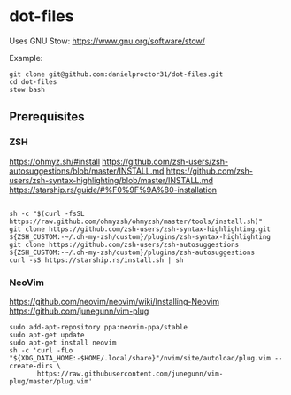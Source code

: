 # dot-files

Uses GNU Stow: https://www.gnu.org/software/stow/

Example:
```
git clone git@github.com:danielproctor31/dot-files.git
cd dot-files
stow bash
```

## Prerequisites

### ZSH

https://ohmyz.sh/#install
https://github.com/zsh-users/zsh-autosuggestions/blob/master/INSTALL.md
https://github.com/zsh-users/zsh-syntax-highlighting/blob/master/INSTALL.md
https://starship.rs/guide/#%F0%9F%9A%80-installation

```

sh -c "$(curl -fsSL https://raw.github.com/ohmyzsh/ohmyzsh/master/tools/install.sh)"
git clone https://github.com/zsh-users/zsh-syntax-highlighting.git ${ZSH_CUSTOM:-~/.oh-my-zsh/custom}/plugins/zsh-syntax-highlighting
git clone https://github.com/zsh-users/zsh-autosuggestions ${ZSH_CUSTOM:-~/.oh-my-zsh/custom}/plugins/zsh-autosuggestions
curl -sS https://starship.rs/install.sh | sh
```


### NeoVim

https://github.com/neovim/neovim/wiki/Installing-Neovim
https://github.com/junegunn/vim-plug

```
sudo add-apt-repository ppa:neovim-ppa/stable
sudo apt-get update
sudo apt-get install neovim
sh -c 'curl -fLo "${XDG_DATA_HOME:-$HOME/.local/share}"/nvim/site/autoload/plug.vim --create-dirs \
       https://raw.githubusercontent.com/junegunn/vim-plug/master/plug.vim'
```
